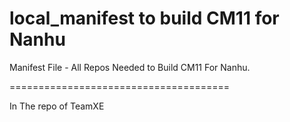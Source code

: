 local_manifest to build CM11 for Nanhu
======================================

Manifest File - All Repos Needed to Build CM11 For Nanhu.

======================================

In The repo of TeamXE

